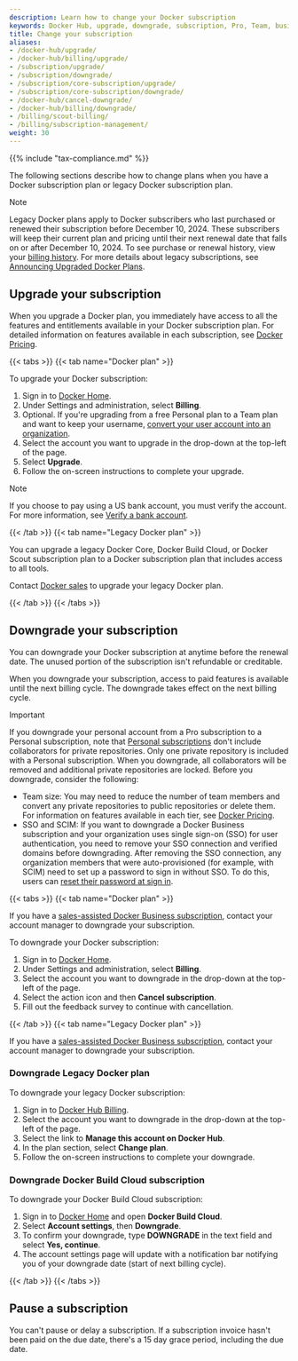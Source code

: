 ```yaml
---
description: Learn how to change your Docker subscription
keywords: Docker Hub, upgrade, downgrade, subscription, Pro, Team, business, pricing plan
title: Change your subscription
aliases:
- /docker-hub/upgrade/
- /docker-hub/billing/upgrade/
- /subscription/upgrade/
- /subscription/downgrade/
- /subscription/core-subscription/upgrade/
- /subscription/core-subscription/downgrade/
- /docker-hub/cancel-downgrade/
- /docker-hub/billing/downgrade/
- /billing/scout-billing/
- /billing/subscription-management/
weight: 30
---
```


{{% include "tax-compliance.md" %}}

The following sections describe how to change plans when you have a Docker
subscription plan or legacy Docker subscription plan.

> [!NOTE]
>
> Legacy Docker plans apply to Docker subscribers who last purchased or renewed
> their subscription before December 10, 2024. These subscribers will keep
> their current plan and pricing until their next renewal date that falls on or
> after December 10, 2024. To see purchase or renewal history, view your
> [billing history](../billing/history.md). For more details about legacy
> subscriptions, see [Announcing Upgraded Docker
> Plans](https://www.docker.com/blog/november-2024-updated-plans-announcement/).

## Upgrade your subscription

When you upgrade a Docker plan, you immediately have access to all the features and entitlements available in your Docker subscription plan. For detailed information on features available in each subscription, see [Docker Pricing](https://www.docker.com/pricing).

{{< tabs >}}
{{< tab name="Docker plan" >}}

To upgrade your Docker subscription:

1. Sign in to [Docker Home](https://app.docker.com/).
2. Under Settings and administration, select **Billing**.
3. Optional. If you're upgrading from a free Personal plan to a Team plan and want to keep your username, [convert your user account into an organization](../admin/organization/convert-account.md).
4. Select the account you want to upgrade in the drop-down at the top-left of the page.
5. Select **Upgrade**.
6. Follow the on-screen instructions to complete your upgrade.

> [!NOTE]
>
> If you choose to pay using a US bank account, you must verify the account. For
> more information, see [Verify a bank account](manuals/billing/payment-method.md#verify-a-bank-account).

{{< /tab >}}
{{< tab name="Legacy Docker plan" >}}

You can upgrade a legacy Docker Core, Docker Build Cloud, or Docker Scout subscription plan to a Docker subscription plan that includes access to all tools.

Contact [Docker sales](https://www.docker.com/pricing/contact-sales/) to upgrade your legacy Docker plan.

{{< /tab >}}
{{< /tabs >}}

## Downgrade your subscription

You can downgrade your Docker subscription at anytime before the renewal date. The unused portion of the subscription isn't refundable or creditable.

When you downgrade your subscription, access to paid features is available until the next billing cycle. The downgrade takes effect on the next billing cycle.

> [!IMPORTANT]
>
> If you downgrade your personal account from a Pro subscription to a Personal subscription, note that [Personal subscriptions](details.md#docker-personal) don't include collaborators for private repositories. Only one private repository is included with a Personal subscription. When you downgrade, all collaborators will be removed and additional private repositories are locked.
> Before you downgrade, consider the following:
> - Team size: You may need to reduce the number of team members and convert any private repositories to public repositories or delete them. For information on features available in each tier, see [Docker Pricing](https://www.docker.com/pricing).
> - SSO and SCIM: If you want to downgrade a Docker Business subscription and your organization uses single sign-on (SSO) for user authentication, you need to remove your SSO connection and verified domains before downgrading. After removing the SSO connection, any organization members that were auto-provisioned (for example, with SCIM) need to set up a password to sign in without SSO. To do this, users can [reset their password at sign in](/accounts/create-account/#reset-your-password-at-sign-in).

{{< tabs >}}
{{< tab name="Docker plan" >}}

If you have a [sales-assisted Docker Business subscription](details.md#sales-assisted), contact your account manager to downgrade your subscription.

To downgrade your Docker subscription:

1. Sign in to [Docker Home](https://app.docker.com/).
2. Under Settings and administration, select **Billing**.
3. Select the account you want to downgrade in the drop-down at the top-left of the page.
4. Select the action icon and then **Cancel subscription**.
5. Fill out the feedback survey to continue with cancellation.

{{< /tab >}}
{{< tab name="Legacy Docker plan" >}}

If you have a [sales-assisted Docker Business subscription](details.md#sales-assisted), contact your account manager to downgrade your subscription.

### Downgrade Legacy Docker plan

To downgrade your legacy Docker subscription:

1. Sign in to [Docker Hub Billing](https://hub.docker.com/billing).
2. Select the account you want to downgrade in the drop-down at the top-left of the page.
3. Select the link to **Manage this account on Docker Hub**.
4. In the plan section, select **Change plan**.
5. Follow the on-screen instructions to complete your downgrade.

### Downgrade Docker Build Cloud subscription

To downgrade your Docker Build Cloud subscription:

1. Sign in to [Docker Home](https://app.docker.com) and open **Docker Build Cloud**.
2. Select **Account settings**, then **Downgrade**.
3. To confirm your downgrade, type **DOWNGRADE** in the text field and select **Yes, continue**.
4. The account settings page will update with a notification bar notifying you of your downgrade date (start of next billing cycle).

{{< /tab >}}
{{< /tabs >}}

## Pause a subscription

You can't pause or delay a subscription. If a subscription invoice hasn't been paid on the due date, there's a 15 day grace period, including the due date.